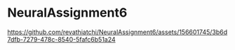 # NeuralAssignment6





https://github.com/revathiatchi/NeuralAssignment6/assets/156601745/3b6d7dfb-7279-478c-8540-5fafc6b51a24




